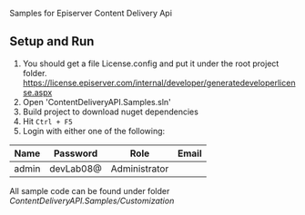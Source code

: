 Samples for Episerver Content Delivery Api

## Setup and Run

1. You should get a file License.config and put it under the root project folder. https://license.episerver.com/internal/developer/generatedeveloperlicense.aspx
2. Open 'ContentDeliveryAPI.Samples.sln'
3. Build project to download nuget dependencies
4. Hit `Ctrl + F5`
5. Login with either one of the following:

|Name    |Password    |Role    | Email |
|--------|------------|--------|-------|
|admin    |devLab08@  |Administrator   |  	|

All sample code can be found under folder *ContentDeliveryAPI.Samples/Customization* 

